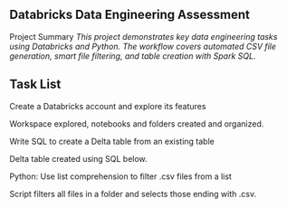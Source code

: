 ## Databricks Data Engineering Assessment
Project Summary
*This project demonstrates key data engineering tasks using Databricks and Python. The workflow covers automated CSV file generation, smart file filtering, and table creation with Spark SQL.*

## Task List
Create a Databricks account and explore its features

Workspace explored, notebooks and folders created and organized.

Write SQL to create a Delta table from an existing table

Delta table created using SQL below.

Python: Use list comprehension to filter .csv files from a list

Script filters all files in a folder and selects those ending with .csv.


